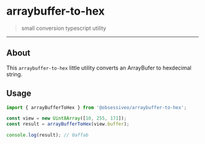 # arraybuffer-to-hex
> small conversion typescript utility

---

## About
This `arraybuffer-to-hex` little utility converts an ArrayBufer to hexdecimal string.

## Usage
```js
import { arrayBufferToHex } from '@obsessiveo/arraybuffer-to-hex';

const view = new Uint8Array([10, 255, 171]);
const result = arrayBufferToHex(view.buffer);

console.log(result); // 0affab
```
